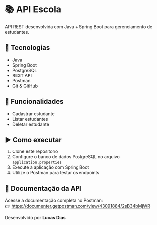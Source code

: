 # 📚 API Escola

API REST desenvolvida com Java + Spring Boot para gerenciamento de estudantes.

## 🚀 Tecnologias
- Java
- Spring Boot
- PostgreSQL
- REST API
- Postman
- Git & GitHub

## 🔧 Funcionalidades
- Cadastrar estudante
- Listar estudantes
- Deletar estudante

## ▶️ Como executar
1. Clone este repositório
2. Configure o banco de dados PostgreSQL no arquivo `application.properties`
3. Execute a aplicação com Spring Boot
4. Utilize o Postman para testar os endpoints

## 📄 Documentação da API

Acesse a documentação completa no Postman:  
👉 https://documenter.getpostman.com/view/43091884/2sB34bMjWR

Desenvolvido por **Lucas Dias**

